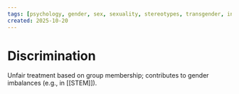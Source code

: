 ```yaml
---
tags: [psychology, gender, sex, sexuality, stereotypes, transgender, intersex, orientation, sexism, masculinity, STEM]
created: 2025-10-20
---
```

# Discrimination

Unfair treatment based on group membership; contributes to gender imbalances (e.g., in [[STEM]]).
